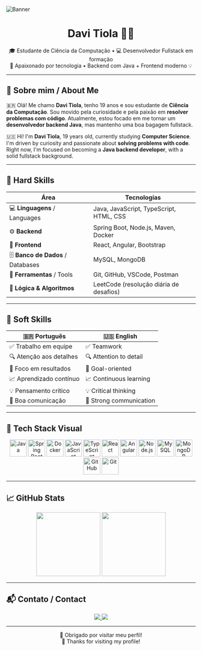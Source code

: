 ![Banner](https://i.imgur.com/SRcJZVe.png)

<h1 align="center">Davi Tiola 👨‍💻</h1>

<p align="center">
  🎓 Estudante de Ciência da Computação • 💻 Desenvolvedor Fullstack em formação <br>
  🚀 Apaixonado por tecnologia • Backend com Java + Frontend moderno 💡
</p>

---

## 👋 Sobre mim / About Me

🇧🇷 Olá! Me chamo **Davi Tiola**, tenho 19 anos e sou estudante de **Ciência da Computação**. Sou movido pela curiosidade e pela paixão em **resolver problemas com código**. Atualmente, estou focado em me tornar um **desenvolvedor backend Java**, mas mantenho uma boa bagagem fullstack.

🇺🇸 Hi! I'm **Davi Tiola**, 19 years old, currently studying **Computer Science**. I'm driven by curiosity and passionate about **solving problems with code**. Right now, I'm focused on becoming a **Java backend developer**, with a solid fullstack background.

---

## 🔧 Hard Skills

| Área | Tecnologias |
|------|-------------|
| 💻 **Linguagens** / Languages | Java, JavaScript, TypeScript, HTML, CSS |
| ⚙️ **Backend** | Spring Boot, Node.js, Maven, Docker |
| 🎨 **Frontend** | React, Angular, Bootstrap |
| 🗄️ **Banco de Dados** / Databases | MySQL, MongoDB |
| 🔧 **Ferramentas** / Tools | Git, GitHub, VSCode, Postman |
| 🧠 **Lógica & Algoritmos** | LeetCode (resolução diária de desafios) |

---

## 🤝 Soft Skills

| 🇧🇷 Português | 🇺🇸 English |
|-------------|-------------|
| ✅ Trabalho em equipe | ✅ Teamwork |
| 🔍 Atenção aos detalhes | 🔍 Attention to detail |
| 🎯 Foco em resultados | 🎯 Goal-oriented |
| 📈 Aprendizado contínuo | 📈 Continuous learning |
| 💡 Pensamento crítico | 💡 Critical thinking |
| 💬 Boa comunicação | 💬 Strong communication |

---

## 🚀 Tech Stack Visual

<p align="center">
  <img src="https://cdn.jsdelivr.net/gh/devicons/devicon/icons/java/java-original.svg" width="45" title="Java"/>
  <img src="https://cdn.jsdelivr.net/gh/devicons/devicon/icons/spring/spring-original.svg" width="45" title="Spring Boot"/>
  <img src="https://cdn.jsdelivr.net/gh/devicons/devicon/icons/docker/docker-original.svg" width="45" title="Docker"/>
  <img src="https://cdn.jsdelivr.net/gh/devicons/devicon/icons/javascript/javascript-original.svg" width="45" title="JavaScript"/>
  <img src="https://cdn.jsdelivr.net/gh/devicons/devicon/icons/typescript/typescript-original.svg" width="45" title="TypeScript"/>
  <img src="https://cdn.jsdelivr.net/gh/devicons/devicon/icons/react/react-original.svg" width="45" title="React"/>
  <img src="https://cdn.jsdelivr.net/gh/devicons/devicon/icons/angularjs/angularjs-original.svg" width="45" title="Angular"/>
  <img src="https://cdn.jsdelivr.net/gh/devicons/devicon/icons/nodejs/nodejs-original.svg" width="45" title="Node.js"/>
  <img src="https://cdn.jsdelivr.net/gh/devicons/devicon/icons/mysql/mysql-original.svg" width="45" title="MySQL"/>
  <img src="https://cdn.jsdelivr.net/gh/devicons/devicon/icons/mongodb/mongodb-original.svg" width="45" title="MongoDB"/>
  <img src="https://cdn.jsdelivr.net/gh/devicons/devicon/icons/github/github-original.svg" width="45" title="GitHub"/>
  <img src="https://cdn.jsdelivr.net/gh/devicons/devicon/icons/git/git-original.svg" width="45" title="Git"/>
</p>

---

## 📈 GitHub Stats

<p align="center">
  <img height="170em" src="https://github-readme-stats.vercel.app/api?username=davitiola&show_icons=true&theme=tokyonight&count_private=true"/>
  <img height="170em" src="https://github-readme-stats.vercel.app/api/top-langs/?username=davitiola&layout=compact&theme=tokyonight"/>
</p>

---

## 📬 Contato / Contact

<p align="center">
  <a href="mailto:davitiolafernandes@gmail.com">
    <img src="https://img.shields.io/badge/-Email-%23D14836?style=for-the-badge&logo=gmail&logoColor=white"/>
  </a>
  <a href="https://wa.me/5533998504036">
    <img src="https://img.shields.io/badge/-WhatsApp-25D366?style=for-the-badge&logo=whatsapp&logoColor=white"/>
  </a>
  <!-- LinkedIn será adicionado futuramente -->
</p>

---

<p align="center">
  🚀 Obrigado por visitar meu perfil! <br/>
  🚀 Thanks for visiting my profile!
</p>
